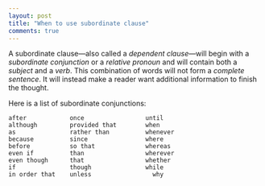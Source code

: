 ```yaml
---
layout: post
title: "When to use subordinate clause"
comments: true
---
```


A subordinate clause—also called a *dependent clause*—will begin with a _subordinate conjunction_ or a _relative pronoun_ and will contain both a _subject_ and a _verb_. This combination of words will not form a _complete sentence_. It will instead make a reader want additional information to finish the thought.

Here is a list of subordinate conjunctions:

~~~
after            once                 until
although         provided that        when
as               rather than          whenever
because          since                where
before           so that              whereas
even if          than                 wherever
even though      that                 whether
if               though               while
in order that 	 unless 	            why
~~~


















